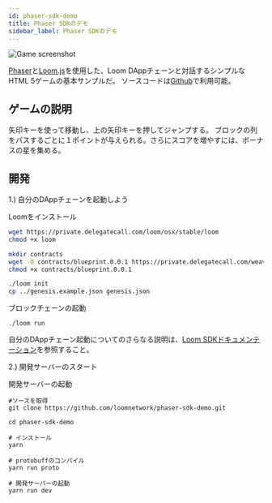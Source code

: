 ```yaml
---
id: phaser-sdk-demo
title: Phaser SDKのデモ
sidebar_label: Phaser SDKのデモ
---
```

![Game screenshot](/developers/docs/img/screenshot.png)

[Phaser](http://phaser.io)と[Loom.js](https://github.com/loomnetwork/loom-js)を使用した、Loom DAppチェーンと対話するシンプルなHTML 5ゲームの基本サンプルだ。 ソースコードは[Github](https://github.com/loomnetwork/phaser-sdk-demo)で利用可能。

## ゲームの説明

矢印キーを使って移動し、上の矢印キーを押してジャンプする。 ブロックの列をパスするごとに１ポイントが与えられる。さらにスコアを増やすには、ボーナスの星を集める。

## 開発

1.) 自分のDAppチェーンを起動しよう

Loomをインストール

```bash
wget https://private.delegatecall.com/loom/osx/stable/loom
chmod +x loom

mkdir contracts
wget -O contracts/blueprint.0.0.1 https://private.delegatecall.com/weave-blueprint/osx/build-9/blueprint.0.0.1
chmod +x contracts/blueprint.0.0.1

./loom init
cp ../genesis.example.json genesis.json
```

ブロックチェーンの起動

    ./loom run
    

自分のDAppチェーン起動についてのさらなる説明は、[Loom SDKドキュメンテーション](https://loomx.io/developers/docs/en/prereqs.html)を参照すること。

2.) 開発サーバーのスタート

開発サーバーの起動

    #ソースを取得
    git clone https://github.com/loomnetwork/phaser-sdk-demo.git
    
    cd phaser-sdk-demo
    
    # インストール
    yarn
    
    # protobuffのコンパイル
    yarn run proto
    
    # 開発サーバーの起動
    yarn run dev